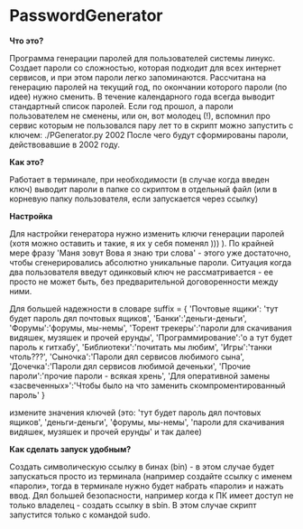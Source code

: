 # PasswordGenerator

**Что это?**

Программа генерации паролей для пользователей системы линукс. Создает пароли со сложностью, которая подходит для всех интернет сервисов, и при этом пароли легко запоминаются. Рассчитана на генерацию паролей на текущий год, по окончании которого пароли (по идее) нужно сменить. В течение календарного года всегда выводит стандартный список паролей.
Если год прошол, а пароли пользователем не сменены, или он, вот молодец (!), вспомнил про сервис которым не пользовался пару лет то в скрипт можно запустить с ключем:
    ./PGenerator.py 2002
После чего будут сформированы пароли, действовавшие в 2002 году.

**Как это?**

Работает в терминале, при необходимости (в случае когда введен ключ) выводит пароли в папке со скриптом в отдельный файл (или в корневую папку пользователя, если запускается через ссылку)

**Настройка**

Для настройки генератора нужно изменить ключи генерации паролей (хотя можно оставить и такие, я их у себя поменял ))) ). По крайней мере фразу 'Маня зовут Вова я знаю три слова' - этого уже достаточно, чтобы сгенерировались абсолютно уникальные пароли. Ситуация когда два пользователя введут одинковый ключ не рассматривается - ее просто не может быть, без предварительной договоренности между ними.

Для большей надежности в словаре 
suffix = {  'Почтовые ящики': 'тут будет пароль дял почтовых ящиков', 
            'Банки':'деньги-деньги', 'Форумы':'форумы, мы-немы', 
            'Торент трекеры':'пароли для скачивания видяшек, музяшек и прочей ерунды',
            'Программирование':'о а тут будет пароль к гитхабу',
            'Библиотеки':'почитать мы любим',
            'Игры':'танки чтоль???',
            'Сыночка':'Пароли дял сервисов любимого сына',
            'Дочечка':'Пароли дял сервисов любимой деченьки',
            'Прочие пароли':'прочие пароли - всякая хрень', 
            'Для оперативной замены «засвеченных»':'Чтобы было на что заменить скомпроментированный пароль'
             }

измените значения ключей (это: 'тут будет пароль дял почтовых ящиков', 'деньги-деньги', 'форумы, мы-немы', 'пароли для скачивания видяшек, музяшек и прочей ерунды' и так далее)

**Как сделать запуск удобным?**

Создать символическую ссылку в бинах (bin) - в этом случае будет запускаться просто из терминала (например создайте ссылку с именем «пароли», тогда в терминале нужно будет набрать «пароли» и нажать ввод.
Дял большей безопасности, например когда к ПК имеет доступ не только владелец - создать ссылку в sbin. В этом случае скрипт запустится только с командой sudo.
